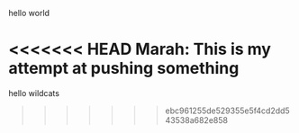 hello world

<<<<<<< HEAD
Marah: This is my attempt at pushing something 
=======
hello wildcats
>>>>>>> ebc961255de529355e5f4cd2dd543538a682e858
